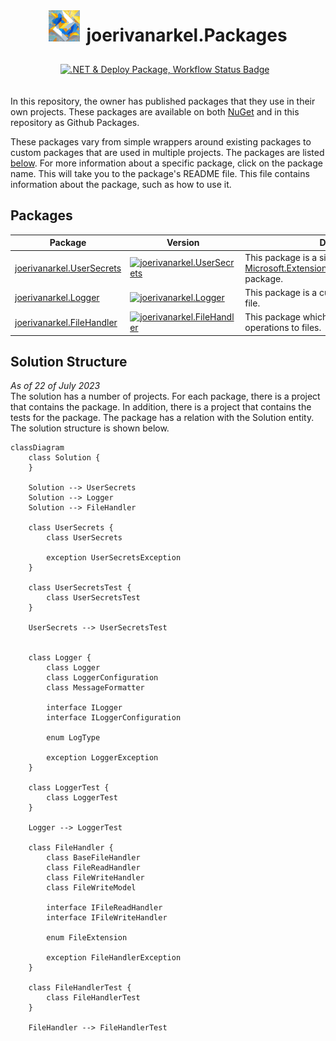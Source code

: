 <div class="container">
  <div class="row">
    <img src="icon.png" alt="Image Description" width="50" height="50" alt="joerivanarkelPackages Icon">
    <h1>joerivanarkel.Packages</h1>
  </div>

  <div class="row">
    <a href="https://github.com/joerivanarkel/joerivanarkel.Packages/actions/workflows/dotnet.yml">
      <img src="https://github.com/joerivanarkel/joerivanarkel.Packages/actions/workflows/dotnet.yml/badge.svg" alt=".NET & Deploy Package, Workflow Status Badge">
    </a>
  </div>
</div>

<style>
  .container {
    display: flex;
    flex-direction: column;
    align-items: center;
    justify-content: center;
  }

  .row {
    display: flex;
    align-items: center;
    justify-content: center;
    margin-bottom: 10px;
  }

  .row img {
    margin-bottom: 10px;
    margin-right: 10px;
  }
</style>

In this repository, the owner has published packages that they use in their own projects. These packages are available on both [NuGet](https://www.nuget.org/profiles/joerivanarkel) and in this repository as Github Packages.

These packages vary from simple wrappers around existing packages to custom packages that are used in multiple projects. The packages are listed [below](#packages). For more information about a specific package, click on the package name. This will take you to the package's README file. This file contains information about the package, such as how to use it.

## Packages
| Package | Version | Description |
| --- | --- | --- |
| [joerivanarkel.UserSecrets](./joerivanarkel.UserSecrets/README.md) | [![joerivanarkel.UserSecrets](https://img.shields.io/nuget/v/joerivanarkel.UserSecrets.svg)](https://www.nuget.org/packages/joerivanarkel.UserSecrets/) | This package is a simple wrapper around the [Microsoft.Extensions.Configuration.UserSecrets](https://www.nuget.org/packages/Microsoft.Extensions.Configuration.UserSecrets/) package. |
| [joerivanarkel.Logger](./joerivanarkel.Logger/README.md) | [![joerivanarkel.Logger](https://img.shields.io/nuget/v/joerivanarkel.Logger.svg)](https://www.nuget.org/packages/joerivanarkel.Logger/) | This package is a custom logger that logs to a file. |
| [joerivanarkel.FileHandler](./joerivanarkel.FileHandler/README.md) | [![joerivanarkel.FileHandler](https://img.shields.io/nuget/v/joerivanarkel.FileHandler.svg)](https://www.nuget.org/packages/joerivanarkel.FileHandler/) | This package which handles read and write operations to files. |

## Solution Structure
<i>As of 22 of July 2023</i><br>
The solution has a number of projects. For each package, there is a project that contains the package. In addition, there is a project that contains the tests for the package. The package has a relation with the Solution entity. The solution structure is shown below.

```mermaid
classDiagram
    class Solution {
    }

    Solution --> UserSecrets
    Solution --> Logger
    Solution --> FileHandler

    class UserSecrets {
        class UserSecrets

        exception UserSecretsException
    }

    class UserSecretsTest {
        class UserSecretsTest
    }

    UserSecrets --> UserSecretsTest


    class Logger {
        class Logger
        class LoggerConfiguration
        class MessageFormatter

        interface ILogger
        interface ILoggerConfiguration

        enum LogType

        exception LoggerException
    }

    class LoggerTest {
        class LoggerTest
    }

    Logger --> LoggerTest

    class FileHandler {
        class BaseFileHandler
        class FileReadHandler
        class FileWriteHandler
        class FileWriteModel

        interface IFileReadHandler
        interface IFileWriteHandler

        enum FileExtension

        exception FileHandlerException
    }

    class FileHandlerTest {
        class FileHandlerTest
    }

    FileHandler --> FileHandlerTest
```